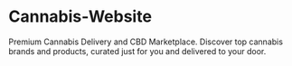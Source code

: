 # Cannabis-Website
Premium Cannabis Delivery and CBD Marketplace. Discover top cannabis brands and products, curated just for you and delivered to your door.
